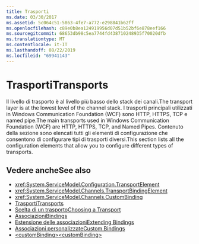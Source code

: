 ```yaml
---
title: Trasporti
ms.date: 03/30/2017
ms.assetid: 5c064c51-5863-4fe7-a772-e298841b62ff
ms.openlocfilehash: c89e0b8ea124919956d07d51b52bf6e878eef166
ms.sourcegitcommit: 68653db98c5ea7744fd438710248935f70020dfb
ms.translationtype: MT
ms.contentlocale: it-IT
ms.lasthandoff: 08/22/2019
ms.locfileid: "69941143"
---
```

# <a name="transports"></a><span data-ttu-id="bda14-102">Trasporti</span><span class="sxs-lookup"><span data-stu-id="bda14-102">Transports</span></span>
<span data-ttu-id="bda14-103">Il livello di trasporto è al livello più basso dello stack dei canali.</span><span class="sxs-lookup"><span data-stu-id="bda14-103">The transport layer is at the lowest level of the channel stack.</span></span> <span data-ttu-id="bda14-104">I trasporti principali utilizzati in Windows Communication Foundation (WCF) sono HTTP, HTTPS, TCP e named pipe.</span><span class="sxs-lookup"><span data-stu-id="bda14-104">The main transports used in Windows Communication Foundation (WCF) are HTTP, HTTPS, TCP, and Named Pipes.</span></span> <span data-ttu-id="bda14-105">Contenuto della sezione sono elencati tutti gli elementi di configurazione che consentono di configurare tipi di trasporti diversi.</span><span class="sxs-lookup"><span data-stu-id="bda14-105">This section lists all the configuration elements that allow you to configure different types of transports.</span></span>  
  
## <a name="see-also"></a><span data-ttu-id="bda14-106">Vedere anche</span><span class="sxs-lookup"><span data-stu-id="bda14-106">See also</span></span>

- <xref:System.ServiceModel.Configuration.TransportElement>
- <xref:System.ServiceModel.Channels.TransportBindingElement>
- <xref:System.ServiceModel.Channels.CustomBinding>
- [<span data-ttu-id="bda14-107">Trasporti</span><span class="sxs-lookup"><span data-stu-id="bda14-107">Transports</span></span>](../../../wcf/feature-details/transports.md)
- [<span data-ttu-id="bda14-108">Scelta di un trasporto</span><span class="sxs-lookup"><span data-stu-id="bda14-108">Choosing a Transport</span></span>](../../../wcf/feature-details/choosing-a-transport.md)
- [<span data-ttu-id="bda14-109">Associazioni</span><span class="sxs-lookup"><span data-stu-id="bda14-109">Bindings</span></span>](../../../wcf/bindings.md)
- [<span data-ttu-id="bda14-110">Estensione delle associazioni</span><span class="sxs-lookup"><span data-stu-id="bda14-110">Extending Bindings</span></span>](../../../wcf/extending/extending-bindings.md)
- [<span data-ttu-id="bda14-111">Associazioni personalizzate</span><span class="sxs-lookup"><span data-stu-id="bda14-111">Custom Bindings</span></span>](../../../wcf/extending/custom-bindings.md)
- [<span data-ttu-id="bda14-112">\<customBinding></span><span class="sxs-lookup"><span data-stu-id="bda14-112">\<customBinding></span></span>](custombinding.md)
